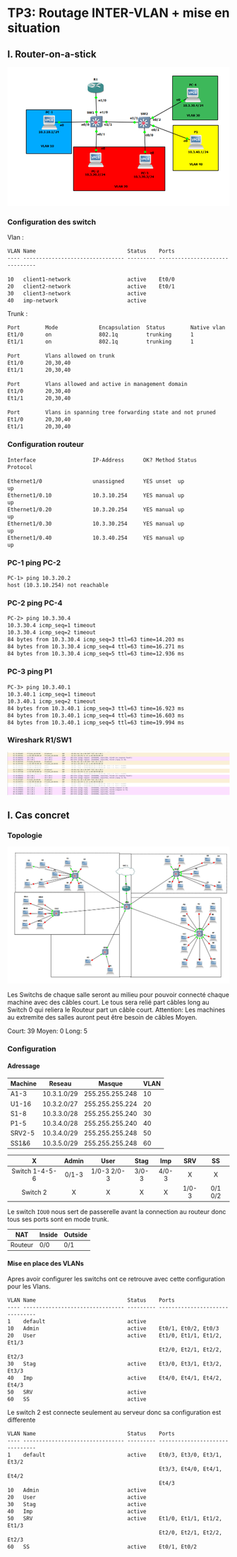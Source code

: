 # TP3: Routage INTER-VLAN + mise en situation
## I. Router-on-a-stick

![topologie](images/topologie1.PNG)

### Configuration des switch

Vlan :
```
VLAN Name                             Status    Ports
---- -------------------------------- --------- -------------------------------

10   client1-network                  active    Et0/0
20   client2-network                  active    Et0/1
30   client3-network                  active
40   imp-network                      active
```

Trunk :

```
Port        Mode             Encapsulation  Status        Native vlan
Et1/0       on               802.1q         trunking      1
Et1/1       on               802.1q         trunking      1

Port        Vlans allowed on trunk
Et1/0       20,30,40
Et1/1       20,30,40

Port        Vlans allowed and active in management domain
Et1/0       20,30,40
Et1/1       20,30,40

Port        Vlans in spanning tree forwarding state and not pruned
Et1/0       20,30,40
Et1/1       20,30,40
```

### Configuration routeur

```
Interface                  IP-Address      OK? Method Status                Protocol

Ethernet1/0                unassigned      YES unset  up                    up  
Ethernet1/0.10             10.3.10.254     YES manual up                    up  
Ethernet1/0.20             10.3.20.254     YES manual up                    up  
Ethernet1/0.30             10.3.30.254     YES manual up                    up  
Ethernet1/0.40             10.3.40.254     YES manual up                    up 
```

### PC-1 ping PC-2

```
PC-1> ping 10.3.20.2
host (10.3.10.254) not reachable
```

### PC-2 ping PC-4

```
PC-2> ping 10.3.30.4
10.3.30.4 icmp_seq=1 timeout
10.3.30.4 icmp_seq=2 timeout
84 bytes from 10.3.30.4 icmp_seq=3 ttl=63 time=14.203 ms
84 bytes from 10.3.30.4 icmp_seq=4 ttl=63 time=16.271 ms
84 bytes from 10.3.30.4 icmp_seq=5 ttl=63 time=12.936 ms
```

### PC-3 ping P1

```
PC-3> ping 10.3.40.1
10.3.40.1 icmp_seq=1 timeout
10.3.40.1 icmp_seq=2 timeout
84 bytes from 10.3.40.1 icmp_seq=3 ttl=63 time=16.923 ms
84 bytes from 10.3.40.1 icmp_seq=4 ttl=63 time=16.603 ms
84 bytes from 10.3.40.1 icmp_seq=5 ttl=63 time=19.994 ms
```

### Wireshark R1/SW1

![ping](images/ping-p1-pc2.PNG)


## I. Cas concret

### Topologie

![topologie2](images/topologie2.PNG)

Les Switchs de chaque salle seront au milieu pour pouvoir connecté chaque machine avec des câbles court. Le tous sera relié part câbles long au Switch 0 qui reliera le Routeur part un câble court.
Attention: Les machines au extremite des salles auront peut être besoin de câbles Moyen. 

Court: 39 
Moyen: 0 
Long: 5 

### Configuration

#### Adressage

| Machine | Reseau      | Masque          | VLAN |
|---------|-------------|-----------------|------|
| A1-3    | 10.3.1.0/29 | 255.255.255.248 | 10   |
| U1-16   | 10.3.2.0/27 | 255.255.255.224 | 20   |
| S1-8    | 10.3.3.0/28 | 255.255.255.240 | 30   |
| P1-5    | 10.3.4.0/28 | 255.255.255.240 | 40   |
| SRV2-5  | 10.3.4.0/29 | 255.255.255.248 | 50   |
| SS1&6   | 10.3.5.0/29 | 255.255.255.248 | 60   |

|        X       | Admin |     User    |  Stag |  Imp  |  SRV  |    SS   |
|:--------------:|:-----:|:-----------:|:-----:|:-----:|:-----:|:-------:|
| Switch 1-4-5-6 | 0/1-3 | 1/0-3 2/0-3 | 3/0-3 | 4/0-3 |   X   |    X    |
|    Switch 2    |   X   |      X      |   X   |   X   | 1/0-3 | 0/1 0/2 |

Le switch `IOU0` nous sert de passerelle avant la connection au routeur donc tous ses ports sont en mode trunk.

| NAT     | Inside | Outside |
|---------|--------|---------|
| Routeur | 0/0    | 0/1     |


#### Mise en place des VLANs
Apres avoir configurer les switchs  ont ce retrouve avec cette configuration pour les Vlans.

```
VLAN Name                             Status    Ports
---- -------------------------------- --------- -------------------------------
1    default                          active
10   Admin                            active    Et0/1, Et0/2, Et0/3
20   User                             active    Et1/0, Et1/1, Et1/2, Et1/3
                                                Et2/0, Et2/1, Et2/2, Et2/3
30   Stag                             active    Et3/0, Et3/1, Et3/2, Et3/3
40   Imp                              active    Et4/0, Et4/1, Et4/2, Et4/3
50   SRV                              active
60   SS                               active
```

Le switch 2 est connecte seulement au serveur donc sa configuration est differente

```
VLAN Name                             Status    Ports
---- -------------------------------- --------- -------------------------------
1    default                          active    Et0/3, Et3/0, Et3/1, Et3/2
                                                Et3/3, Et4/0, Et4/1, Et4/2
                                                Et4/3
10   Admin                            active
20   User                             active
30   Stag                             active
40   Imp                              active
50   SRV                              active    Et1/0, Et1/1, Et1/2, Et1/3
                                                Et2/0, Et2/1, Et2/2, Et2/3
60   SS                               active    Et0/1, Et0/2
```

